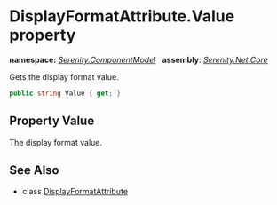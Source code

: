 # DisplayFormatAttribute.Value property
**namespace:** *[Serenity.ComponentModel](../../README.md#serenity.componentmodel-namespace)*   **assembly**: *[Serenity.Net.Core](../../README.md)*

Gets the display format value.

```csharp
public string Value { get; }
```

## Property Value

The display format value.

## See Also

* class [DisplayFormatAttribute](../DisplayFormatAttribute.md)